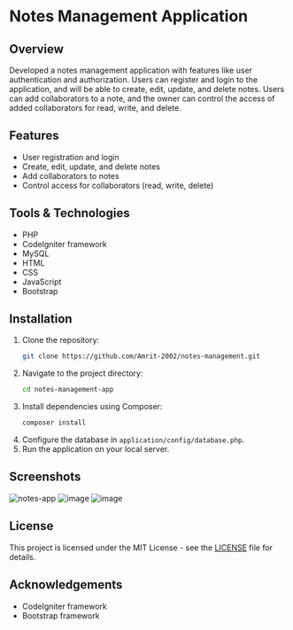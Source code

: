 # Notes Management Application

## Overview
Developed a notes management application with features like user authentication and authorization. Users can register and login to the application, and will be able to create, edit, update, and delete notes. Users can add collaborators to a note, and the owner can control the access of added collaborators for read, write, and delete.

## Features
- User registration and login
- Create, edit, update, and delete notes
- Add collaborators to notes
- Control access for collaborators (read, write, delete)

## Tools & Technologies
- PHP
- CodeIgniter framework
- MySQL
- HTML
- CSS
- JavaScript
- Bootstrap

## Installation
1. Clone the repository:
    ```sh
    git clone https://github.com/Amrit-2002/notes-management.git
    ```
2. Navigate to the project directory:
    ```sh
    cd notes-management-app
    ```
3. Install dependencies using Composer:
    ```sh
    composer install
    ```
4. Configure the database in `application/config/database.php`.
5. Run the application on your local server.

## Screenshots
![notes-app](https://github.com/user-attachments/assets/a86e9ddd-d53c-4df4-869d-d33e95cb2830)
![image](https://github.com/user-attachments/assets/645c0195-9a5b-4a69-93c1-749703da04ad)
![image](https://github.com/user-attachments/assets/1cdc0b61-55d9-4890-88b7-9cfbc7a7330b)

## License
This project is licensed under the MIT License - see the [LICENSE](LICENSE) file for details.

## Acknowledgements
- CodeIgniter framework
- Bootstrap framework
